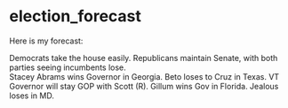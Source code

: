 # election_forecast


Here is my forecast: 

Democrats take the house easily.
Republicans maintain Senate, with both parties seeing incumbents lose.  
Stacey Abrams wins Governor in Georgia. 
Beto loses to Cruz in Texas.
VT Governor will stay GOP with Scott (R).
Gillum wins Gov in Florida. 
Jealous loses in MD.
